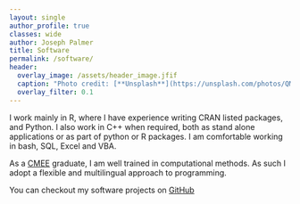 ```yaml
---
layout: single
author_profile: true
classes: wide
author: Joseph Palmer
title: Software
permalink: /software/
header:
  overlay_image: /assets/header_image.jfif
  caption: "Photo credit: [**Unsplash**](https://unsplash.com/photos/QMDap1TAu0g)"
  overlay_filter: 0.1
---
```


I work mainly in R, where I have experience writing CRAN listed packages, and Python. I also work in C++ when required, both as stand alone applications or as part of python or R packages. I am comfortable working in bash, SQL, Excel and VBA.

As a [CMEE](http://www.imperial.ac.uk/life-sciences/postgraduate/masters-courses/computational-methods-in-ecology-and-evolution/) graduate, I am well trained in computational methods. As such I adopt a flexible and multilingual approach to programming.

You can checkout my software projects on [GitHub](https://github.com/joseph-palmer)
